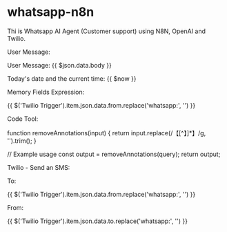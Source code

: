 # whatsapp-n8n
Thi is Whatsapp AI Agent (Customer support) using N8N, OpenAI and Twilio.


User Message:

User Message:  {{ $json.data.body }}

Today's date and the current time: {{ $now }}

Memory Fields Expression:

{{ $('Twilio Trigger').item.json.data.from.replace('whatsapp:', '') }}



Code Tool:

function removeAnnotations(input) {
  return input.replace(/【[^】]*】/g, '').trim();
}

// Example usage
const output = removeAnnotations(query);
return output;


Twilio - Send an SMS: 

To:

{{ $('Twilio Trigger').item.json.data.from.replace('whatsapp:', '') }}


From:

{{ $('Twilio Trigger').item.json.data.to.replace('whatsapp:', '') }}
